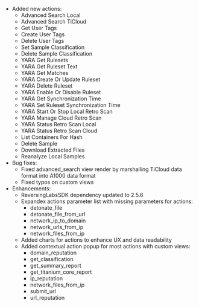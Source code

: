 * Added new actions:
  * Advanced Search Local
  * Advanced Search TiCloud
  * Get User Tags
  * Create User Tags
  * Delete User Tags
  * Set Sample Classification
  * Delete Sample Classification
  * YARA Get Rulesets
  * YARA Get Ruleset Text
  * YARA Get Matches
  * YARA Create Or Update Ruleset
  * YARA Delete Ruleset
  * YARA Enable Or Disable Ruleset
  * YARA Get Synchronization Time
  * YARA Set Ruleset Synchronization Time
  * YARA Start Or Stop Local Retro Scan
  * YARA Manage Cloud Retro Scan
  * YARA Status Retro Scan Local
  * YARA Status Retro Scan Cloud
  * List Containers For Hash
  * Delete Sample
  * Download Extracted Files
  * Reanalyze Local Samples
* Bug fixes:
  * Fixed advanced_search view render by marshalling TiCloud data format into A1000 data format
  * Fixed typos on custom views
* Enhancements:
  * ReversingLabsSDK dependency updated to 2.5.6
  * Expandex actions parameter list with missing parameters for actions:
    * detonate_file
    * detonate_file_from_url
    * network_ip_to_domain
    * network_urls_from_ip
    * network_files_from_ip
  * Added charts for actions to enhance UX and data readability
  * Added contextual action popup for most actions with custom views:
    * domain_reputation
    * get_classification
    * get_summary_report
    * get_titanium_core_report
    * ip_reputation
    * network_files_from_ip
    * submit_url
    * url_reputation
